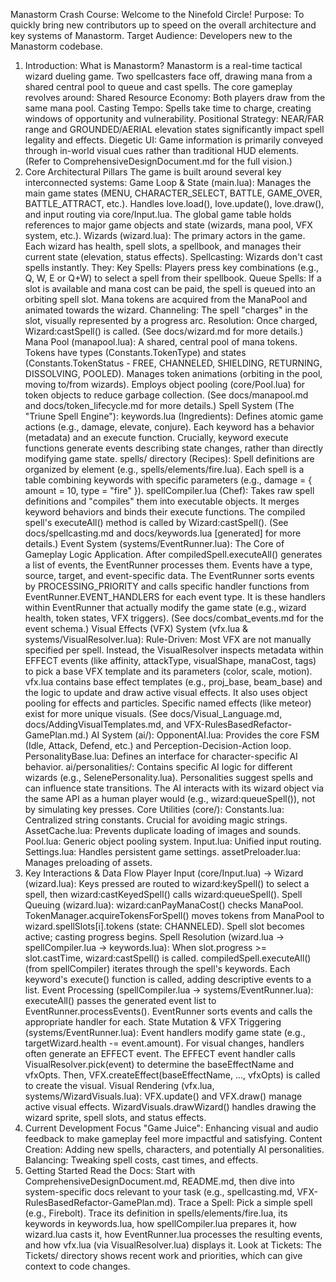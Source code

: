 Manastorm Crash Course: Welcome to the Ninefold Circle!
Purpose: To quickly bring new contributors up to speed on the overall architecture and key systems of Manastorm.
Target Audience: Developers new to the Manastorm codebase.
1. Introduction: What is Manastorm?
Manastorm is a real-time tactical wizard dueling game. Two spellcasters face off, drawing mana from a shared central pool to queue and cast spells. The core gameplay revolves around:
Shared Resource Economy: Both players draw from the same mana pool.
Casting Tempo: Spells take time to charge, creating windows of opportunity and vulnerability.
Positional Strategy: NEAR/FAR range and GROUNDED/AERIAL elevation states significantly impact spell legality and effects.
Diegetic UI: Game information is primarily conveyed through in-world visual cues rather than traditional HUD elements.
(Refer to ComprehensiveDesignDocument.md for the full vision.)
2. Core Architectural Pillars
The game is built around several key interconnected systems:
Game Loop & State (main.lua):
Manages the main game states (MENU, CHARACTER_SELECT, BATTLE, GAME_OVER, BATTLE_ATTRACT, etc.).
Handles love.load(), love.update(), love.draw(), and input routing via core/Input.lua.
The global game table holds references to major game objects and state (wizards, mana pool, VFX system, etc.).
Wizards (wizard.lua):
The primary actors in the game. Each wizard has health, spell slots, a spellbook, and manages their current state (elevation, status effects).
Spellcasting: Wizards don't cast spells instantly. They:
Key Spells: Players press key combinations (e.g., Q, W, E or Q+W) to select a spell from their spellbook.
Queue Spells: If a slot is available and mana cost can be paid, the spell is queued into an orbiting spell slot. Mana tokens are acquired from the ManaPool and animated towards the wizard.
Channeling: The spell "charges" in the slot, visually represented by a progress arc.
Resolution: Once charged, Wizard:castSpell() is called.
(See docs/wizard.md for more details.)
Mana Pool (manapool.lua):
A shared, central pool of mana tokens.
Tokens have types (Constants.TokenType) and states (Constants.TokenStatus - FREE, CHANNELED, SHIELDING, RETURNING, DISSOLVING, POOLED).
Manages token animations (orbiting in the pool, moving to/from wizards).
Employs object pooling (core/Pool.lua) for token objects to reduce garbage collection.
(See docs/manapool.md and docs/token_lifecycle.md for more details.)
Spell System (The "Triune Spell Engine"):
keywords.lua (Ingredients): Defines atomic game actions (e.g., damage, elevate, conjure). Each keyword has a behavior (metadata) and an execute function.
Crucially, keyword execute functions generate events describing state changes, rather than directly modifying game state.
spells/ directory (Recipes): Spell definitions are organized by element (e.g., spells/elements/fire.lua). Each spell is a table combining keywords with specific parameters (e.g., damage = { amount = 10, type = "fire" }).
spellCompiler.lua (Chef): Takes raw spell definitions and "compiles" them into executable objects. It merges keyword behaviors and binds their execute functions. The compiled spell's executeAll() method is called by Wizard:castSpell().
(See docs/spellcasting.md and docs/keywords.lua [generated] for more details.)
Event System (systems/EventRunner.lua):
The Core of Gameplay Logic Application. After compiledSpell.executeAll() generates a list of events, the EventRunner processes them.
Events have a type, source, target, and event-specific data.
The EventRunner sorts events by PROCESSING_PRIORITY and calls specific handler functions from EventRunner.EVENT_HANDLERS for each event type.
It is these handlers within EventRunner that actually modify the game state (e.g., wizard health, token states, VFX triggers).
(See docs/combat_events.md for the event schema.)
Visual Effects (VFX) System (vfx.lua & systems/VisualResolver.lua):
Rule-Driven: Most VFX are not manually specified per spell. Instead, the VisualResolver inspects metadata within EFFECT events (like affinity, attackType, visualShape, manaCost, tags) to pick a base VFX template and its parameters (color, scale, motion).
vfx.lua contains base effect templates (e.g., proj_base, beam_base) and the logic to update and draw active visual effects. It also uses object pooling for effects and particles.
Specific named effects (like meteor) exist for more unique visuals.
(See docs/Visual_Language.md, docs/AddingVisualTemplates.md, and VFX-RulesBasedRefactor-GamePlan.md.)
AI System (ai/):
OpponentAI.lua: Provides the core FSM (Idle, Attack, Defend, etc.) and Perception-Decision-Action loop.
PersonalityBase.lua: Defines an interface for character-specific AI behavior.
ai/personalities/: Contains specific AI logic for different wizards (e.g., SelenePersonality.lua). Personalities suggest spells and can influence state transitions.
The AI interacts with its wizard object via the same API as a human player would (e.g., wizard:queueSpell()), not by simulating key presses.
Core Utilities (core/):
Constants.lua: Centralized string constants. Crucial for avoiding magic strings.
AssetCache.lua: Prevents duplicate loading of images and sounds.
Pool.lua: Generic object pooling system.
Input.lua: Unified input routing.
Settings.lua: Handles persistent game settings.
assetPreloader.lua: Manages preloading of assets.
3. Key Interactions & Data Flow
Player Input (core/Input.lua) -> Wizard (wizard.lua):
Keys pressed are routed to wizard:keySpell() to select a spell, then wizard:castKeyedSpell() calls wizard:queueSpell().
Spell Queuing (wizard.lua):
wizard:canPayManaCost() checks ManaPool.
TokenManager.acquireTokensForSpell() moves tokens from ManaPool to wizard.spellSlots[i].tokens (state: CHANNELED).
Spell slot becomes active; casting progress begins.
Spell Resolution (wizard.lua -> spellCompiler.lua -> keywords.lua):
When slot.progress >= slot.castTime, wizard:castSpell() is called.
compiledSpell.executeAll() (from spellCompiler) iterates through the spell's keywords.
Each keyword's execute() function is called, adding descriptive events to a list.
Event Processing (spellCompiler.lua -> systems/EventRunner.lua):
executeAll() passes the generated event list to EventRunner.processEvents().
EventRunner sorts events and calls the appropriate handler for each.
State Mutation & VFX Triggering (systems/EventRunner.lua):
Event handlers modify game state (e.g., targetWizard.health -= event.amount).
For visual changes, handlers often generate an EFFECT event.
The EFFECT event handler calls VisualResolver.pick(event) to determine the baseEffectName and vfxOpts.
Then, VFX.createEffect(baseEffectName, ..., vfxOpts) is called to create the visual.
Visual Rendering (vfx.lua, systems/WizardVisuals.lua):
VFX.update() and VFX.draw() manage active visual effects.
WizardVisuals.drawWizard() handles drawing the wizard sprite, spell slots, and status effects.
4. Current Development Focus
"Game Juice": Enhancing visual and audio feedback to make gameplay feel more impactful and satisfying.
Content Creation: Adding new spells, characters, and potentially AI personalities.
Balancing: Tweaking spell costs, cast times, and effects.
5. Getting Started
Read the Docs: Start with ComprehensiveDesignDocument.md, README.md, then dive into system-specific docs relevant to your task (e.g., spellcasting.md, VFX-RulesBasedRefactor-GamePlan.md).
Trace a Spell: Pick a simple spell (e.g., Firebolt). Trace its definition in spells/elements/fire.lua, its keywords in keywords.lua, how spellCompiler.lua prepares it, how wizard.lua casts it, how EventRunner.lua processes the resulting events, and how vfx.lua (via VisualResolver.lua) displays it.
Look at Tickets: The Tickets/ directory shows recent work and priorities, which can give context to code changes.